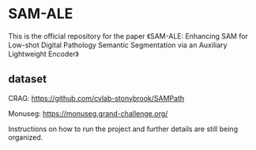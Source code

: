 # SAM-ALE
This is the official repository for the paper 《SAM-ALE: Enhancing SAM for Low-shot Digital Pathology Semantic Segmentation via an Auxiliary Lightweight Encoder》

## dataset
CRAG: https://github.com/cvlab-stonybrook/SAMPath

Monuseg: https://monuseg.grand-challenge.org/

Instructions on how to run the project and further details are still being organized.
